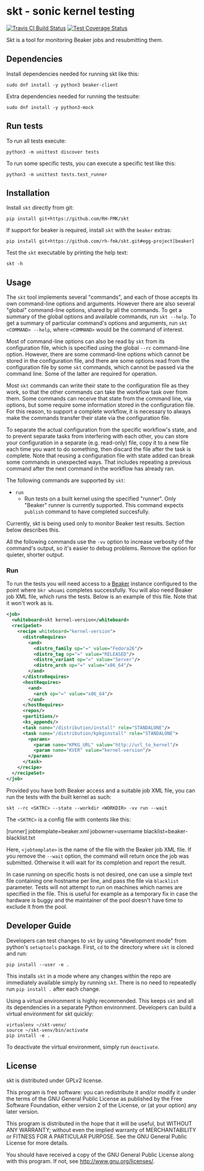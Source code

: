 skt - sonic kernel testing
==========================

[![Travis CI Build Status][travis_badge]][travis_page]
[![Test Coverage Status][coveralls_badge]][coveralls_page]

Skt is a tool for monitoring Beaker jobs and resubmitting them.

Dependencies
------------

Install dependencies needed for running skt like this:

    sudo dnf install -y python3 beaker-client

Extra dependencies needed for running the testsuite:

    sudo dnf install -y python3-mock

Run tests
---------

To run all tests execute:

    python3 -m unittest discover tests

To run some specific tests, you can execute a specific test like this:

    python3 -m unittest tests.test_runner


Installation
------------

Install `skt` directly from git:

    pip install git+https://github.com/RH-FMK/skt

If support for beaker is required, install ``skt`` with the ``beaker``
extras:

    pip install git+https://github.com/rh-fmk/skt.git#egg-project[beaker]

Test the `skt` executable by printing the help text:

    skt -h

Usage
-----

The `skt` tool implements several "commands", and each of those accepts its
own command-line options and arguments. However there are also several
"global" command-line options, shared by all the commands. To get a summary of
the global options and available commands, run `skt --help`. To get a
summary of particular command's options and arguments, run `skt <COMMAND>
--help`, where `<COMMAND>` would be the command of interest.

Most of command-line options can also be read by `skt` from its configuration
file, which is specified using the global `--rc` command-line option. However,
there are some command-line options which cannot be stored in the configuration
file, and there are some options read from the configuration file by some `skt`
commands, which cannot be passed via the command line. Some of the latter are
required for operation.

Most `skt` commands can write their state to the configuration file as they
work, so that the other commands can take the workflow task over from them.
Some commands can receive that state from the command line, via options, but
some require some information stored in the configuration file. For this
reason, to support a complete workflow, it is necessary to always make the
commands transfer their state via the configuration file.

To separate the actual configuration from the specific workflow's state, and
to prevent separate tasks from interfering with each other, you can store your
configuration in a separate (e.g. read-only) file, copy it to a new file each
time you want to do something, then discard the file after the task is
complete. Note that reusing a configuration file with state added can break
some commands in unexpected ways. That includes repeating a previous command
after the next command in the workflow has already ran.

The following commands are supported by `skt`:

* `run`
    - Run tests on a built kernel using the specified "runner". Only
      "Beaker" runner is currently supported. This command expects `publish`
      command to have completed succesfully.

Currently, skt is being used only to monitor Beaker test results. Section below
describes this.

All the following commands use the `-vv` option to increase verbosity of the
command's output, so it's easier to debug problems. Remove the option for
quieter, shorter output.

### Run

To run the tests you will need access to a
[Beaker](https://beaker-project.org/) instance configured to the point where
`bkr whoami` completes successfully. You will also need Beaker job XML file,
 which runs the tests. 
Below is an example of this file. Note that it won't work as is.

```XML
<job>
  <whiteboard>skt kernel-version</whiteboard>
  <recipeSet>
    <recipe whiteboard="kernel-version">
      <distroRequires>
        <and>
          <distro_family op="=" value="Fedora26"/>
          <distro_tag op="=" value="RELEASED"/>
          <distro_variant op="=" value="Server"/>
          <distro_arch op="=" value="x86_64"/>
        </and>
      </distroRequires>
      <hostRequires>
        <and>
          <arch op="=" value="x86_64"/>
        </and>
      </hostRequires>
      <repos/>
      <partitions/>
      <ks_appends/>
      <task name="/distribution/install" role="STANDALONE"/>
      <task name="/distribution/kpkginstall" role="STANDALONE">
        <params>
          <param name="KPKG_URL" value="http://url_to_kernel"/>
          <param name="KVER" value="kernel-version"/>
        </params>
      </task>
    </recipe>
  </recipeSet>
</job>
```

Provided you have both Beaker access and a suitable job XML file, you can
run the tests with the built kernel as such:

    skt --rc <SKTRC> --state --workdir <WORKDIR> -vv run --wait

The `<SKTRC>` is a config file with contents like this:

[runner]
jobtemplate=beaker.xml
jobowner=username
blacklist=beaker-blacklist.txt

Here, `<jobtemplate>` is the name of the file with the Beaker job XML
file. If you remove the `--wait` option, the command will return once the
job was submitted. Otherwise it will wait for its completion and report the
result.

In case running on specific hosts is not desired, one can use a simple text
file containing one hostname per line, and pass the file via `blacklist`
parameter. Tests will not attempt to run on machines which names are specified
in the file. This is useful for example as a temporary fix in case the hardware
is buggy and the maintainer of the pool doesn't have time to exclude it from
the pool.

Developer Guide
---------------

Developers can test changes to `skt` by using "development mode" from python's
`setuptools` package. First, `cd` to the directory where `skt` is cloned and
run:

    pip install --user -e .

This installs `skt` in a mode where any changes within the repo are
immediately available simply by running `skt`. There is no need to repeatedly
run `pip install .` after each change.

Using a virtual environment is highly recommended. This keeps `skt` and all
its dependencies in a separate Python environment. Developers can build a
virtual environment for skt quickly:

    virtualenv ~/skt-venv/
    source ~/skt-venv/bin/activate
    pip install -e .

To deactivate the virtual environment, simply run `deactivate`.

License
-------
skt is distributed under GPLv2 license.

This program is free software: you can redistribute it and/or modify
it under the terms of the GNU General Public License as published by
the Free Software Foundation, either version 2 of the License, or
(at your option) any later version.

This program is distributed in the hope that it will be useful,
but WITHOUT ANY WARRANTY; without even the implied warranty of
MERCHANTABILITY or FITNESS FOR A PARTICULAR PURPOSE.  See the
GNU General Public License for more details.

You should have received a copy of the GNU General Public License
along with this program. If not, see <http://www.gnu.org/licenses/>.

[travis_badge]: https://travis-ci.org/RH-FMK/skt.svg?branch=master
[travis_page]: https://travis-ci.org/RH-FMK/skt
[coveralls_badge]: https://coveralls.io/repos/github/RH-FMK/skt/badge.svg?branch=master
[coveralls_page]: https://coveralls.io/github/RH-FMK/skt?branch=master
